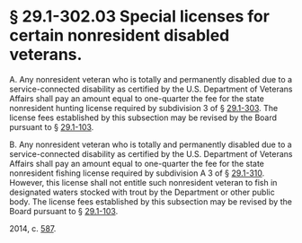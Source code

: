 # § 29.1-302.03 Special licenses for certain nonresident disabled veterans.

<p>A. Any nonresident veteran who is totally and permanently disabled due to a service-connected disability as certified by the U.S. Department of Veterans Affairs shall pay an amount equal to one-quarter the fee for the state nonresident hunting license required by subdivision 3 of § <a href='http://law.lis.virginia.gov/vacode/29.1-303/'>29.1-303</a>. The license fees established by this subsection may be revised by the Board pursuant to § <a href='http://law.lis.virginia.gov/vacode/29.1-103/'>29.1-103</a>.</p><p>B. Any nonresident veteran who is totally and permanently disabled due to a service-connected disability as certified by the U.S. Department of Veterans Affairs shall pay an amount equal to one-quarter the fee for the state nonresident fishing license required by subdivision A 3 of § <a href='http://law.lis.virginia.gov/vacode/29.1-310/'>29.1-310</a>. However, this license shall not entitle such nonresident veteran to fish in designated waters stocked with trout by the Department or other public body. The license fees established by this subsection may be revised by the Board pursuant to § <a href='http://law.lis.virginia.gov/vacode/29.1-103/'>29.1-103</a>.</p><p>2014, c. <a href='http://lis.virginia.gov/cgi-bin/legp604.exe?141+ful+CHAP0587'>587</a>.</p>